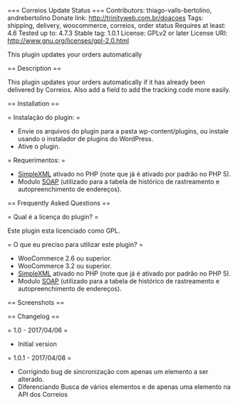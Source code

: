 === Correios Update Status ===
Contributors: thiago-valls-bertolino, andrebertolino
Donate link: http://trinityweb.com.br/doacoes
Tags: shipping, delivery, woocommerce, correios, order status
Requires at least: 4.6
Tested up to: 4.7.3
Stable tag: 1.0.1
License: GPLv2 or later
License URI: http://www.gnu.org/licenses/gpl-2.0.html

This plugin updates your orders automatically

== Description ==

This plugin updates your orders automatically if it has already been delivered by Correios. Also add a field to add the tracking code more easily.

== Installation ==

= Instalação do plugin: =

- Envie os arquivos do plugin para a pasta wp-content/plugins, ou instale usando o instalador de plugins do WordPress.
- Ative o plugin.

= Requerimentos: =

- [SimpleXML](http://php.net/manual/pt_BR/book.simplexml.php) ativado no PHP (note que já é ativado por padrão no PHP 5).
- Modulo [SOAP](http://php.net/manual/pt_BR/book.soap.php) (utilizado para a tabela de histórico de rastreamento e autopreenchimento de endereços).

== Frequently Asked Questions ==

= Qual é a licença do plugin? =

Este plugin esta licenciado como GPL.

= O que eu preciso para utilizar este plugin? =

* WooCommerce 2.6 ou superior.
* WooCommerce 3.2 ou superior.
* [SimpleXML](http://php.net/manual/pt_BR/book.simplexml.php) ativado no PHP (note que já é ativado por padrão no PHP 5).
* Modulo [SOAP](http://php.net/manual/pt_BR/book.soap.php) (utilizado para a tabela de histórico de rastreamento e autopreenchimento de endereços).

== Screenshots ==


== Changelog ==

= 1.0 - 2017/04/06 =
* Initial version

= 1.0.1 - 2017/04/08 =
* Corrigindo bug de sincronização com apenas um elemento a ser alterado.
* Diferenciando Busca de vários elementos e de apenas uma elemento na API dos Correios